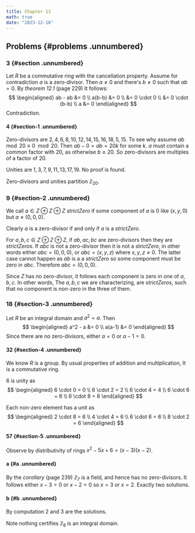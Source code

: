 ```yaml
---
title: Chapter 13
math: true
date: "2023-12-18"
---
```


## Problems {#problems .unnumbered}

### 3 {#section .unnumbered}

Let $R$ be a commutative ring with the cancellation property. Assume for contradiction $a$ is a zero-divisor. Then $a \neq 0$ and there's $b \neq 0$ such that $ab = 0$. By *theorem 12.1* (page 229) It follows:
$$
\begin{aligned}
    ab - ab &= 0 \\
    a(b-b) &= 0 \\
           &= 0 \cdot 0 \\
           &= 0 \cdot (b-b) \\
    a      &= 0
\end{aligned}
$$
Contradiction.

#### 4 {#section-1 .unnumbered}

Zero-divisors are $2, 4, 6, 8, 10, 12, 14, 15, 16, 18, 5, 15$. To see why assume $ab \mod 20 \equiv 0 \mod 20$. Then $ab - 0 = ab = 20k$ for some $k$. $a$ must contain a common factor with $20$, as otherwise $b \geq 20$. So zero-divisors are multiples of a factor of $20$.

Unities are $1, 3, 7, 9, 11, 13, 17, 19$. No proof is found.

Zero-divisors and unities partition $\mathbb{Z}_{20}$.

### 9 {#section-2 .unnumbered}

We call $a \in Z \oplus Z \oplus Z$ *strictZero* if some component of $a$ is $0$ like $(x, y, 0)$ but $a \neq (0,0,0)$.

Clearly $a$ is a zero-divisor if and only if $a$ is a *strictZero*.

For $a,b,c \in Z \oplus Z \oplus Z$, if $ab, ac, bc$ are zero-divisors then they are *strictZeros*. If $abc$ is not a zero-divisor then it is not a *strictZero*, in other words either $abc = (0,0,0)$, or $abc = (x, y, z)$ where $x,y,z \neq 0$. The latter case cannot happen as $ab$ is a a *strictZero* so some component must be zero in $abc$. Therefore $abc = (0,0,0)$.

Since $Z$ has no zero-divisor, it follows each component is zero in one of $a,b,c$. In other words, The $a,b,c$ we are characterizing, are *strictZeros*, such that no component is non-zero in the three of them.

### 18 {#section-3 .unnumbered}

Let $R$ be an integral domain and $a^2 = a$. Then
$$
\begin{aligned}
    a^2 - a &= 0 \\
    a(a-1) &= 0
\end{aligned}
$$
Since there are no zero-divisors, either $a = 0$ or $a - 1 = 0$.


#### 32 {#section-4 .unnumbered}

We know $R$ is a group. By usual properties of addition and multiplication, It is a commutative ring.

$6$ is unity as
$$
\begin{aligned}
    6 \cdot 0 = 0 \\
    6 \cdot 2 = 2 \\
    6 \cdot 4 = 4 \\
    6 \cdot 6 = 6 \\
    6 \cdot 8 = 8
\end{aligned}
$$

Each non-zero element has a unit as
$$
\begin{aligned}
    2 \cdot 8 = 6 \\
    4 \cdot 4 = 6 \\
    6 \cdot 6 = 6 \\
    8 \cdot 2 = 6
\end{aligned}
$$

#### 57 {#section-5 .unnumbered}

Observe by distributivity of rings $x^2 -5x + 6 = (x-3)(x-2)$.

#### a {#a .unnumbered}

By the *corollary* (page 239) $\mathbb{Z}_7$ is a field, and hence has no zero-divisors. It follows either $x-3 = 0$ or $x-2 = 0$ so $x = 3$ or $x = 2$. Exactly two solutions.

#### b {#b .unnumbered}

By computation $2$ and $3$ are the solutions.

Note nothing certifies $\mathbb{Z}_8$ is an integral domain.
